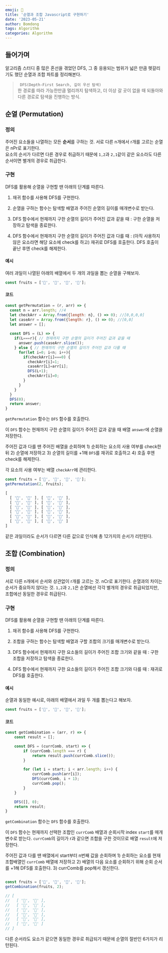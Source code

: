 ```yaml
---
emoji: 🧺
title: '순열과 조합 Javascript로 구현하기'
date: '2023-05-21'
author: Bomdong
tags: Algorithm
categories: Algorithm
---
```


## 들어가며
알고리즘 스터디 중 많은 혼선을 겪었던 DFS, 그 중 응용되는 범위가 넓은 만큼 헷갈리기도 했던 순열과 조합 파트를 정리해본다. <br/>

>` DFS(Depth-First Search, 깊이 우선 탐색)` <br/>
> 한 경로를 따라 가능한만큼 멀리까지 탐색하고, 더 이상 갈 곳이 없을 때 되돌아와 다른 경로로 탐색을 진행하는 방식.


## 순열 (Permutation)

### 정의

주어진 요소들을 나열하는 모든 **순서**를 구하는 것. 서로 다른 n개에서 r개를 고르는 순열은 nPr로 표기한다. <br/>
요소의 순서가 다르면 다른 경우로 취급하기 때문에 `1,2`과 `2,1`같이 같은 요소라도 다른 순서이면 별개의 경우로 취급한다.

### 구현
DFS를 활용해 순열을 구현할 땐 아래의 단계를 따른다.

1. 재귀 함수를 사용해 DFS를 구현한다.

2. 순열을 구하는 함수는 탐색할 배열과 주어진 순열의 길이를 매개변수로 받는다.

3. DFS 함수에서 현재까지 구한 순열의 길이가 주어진 값과 같을 때 : 구한 순열을 저장하고 탐색을 종료한다.

4. DFS 함수에서 현재까지 구한 순열의 길이가 주어진 값과 다를 때 : (아직 사용하지않은 요소라면 해당 요소에 check를 하고) 재귀로 DFS를 호출한다. DFS 호출이 끝난 후엔 check를 해제한다.


#### 예시
여러 과일이 나열된 아래의 배열에서 두 개의 과일을 뽑는 순열을 구해보자.

```jsx
const fruits = ['🍎', '🍌', '🍍', '🍈'];
```

#### 코드

```javascript
const getPermutation = (r, arr) => {
  const n = arr.length; //4
  let checkArr = Array.from({length: n}, () => 0); //[0,0,0,0]
  let caseArr = Array.from({length: r}, () => 0); //[0,0]
  let answer = [];
  
  const DFS = (L) => {
    if(L===r){ // 현재까지 구한 순열의 길이가 주어진 값과 같을 때
      answer.push(caseArr.slice());
    } else { // 현재까지 구한 순열의 길이가 주어진 값과 다를 때
      for(let i=0; i<n; i++){
        if(checkArr[i]===0) {
          checkArr[i]=1; 
          caseArr[L]=arr[i];
          DFS(L+1);
          checkArr[i]=0;
        }
      }
    }
  }
  DFS(0);
  return answer;
}
```

`getPermutation` 함수는 `DFS` 함수를 호출한다. 

이 `DFS` 함수는 현재까지 구한 순열의 길이가 주어진 값과 같을 때 배열 `answer`에 순열을 저장한다.

주어진 값과 다를 땐 주어진 배열을 순회하며 1) 순회하는 요소의 사용 여부를 check한 뒤 2) 순열에 저장하고 3) 순열의 길이를 +1해 `DFS`를 재귀로 호출하고 4) 호출 후엔 check를 해제한다. <br/>

각 요소의 사용 여부는 배열 `checkArr`에 관리한다.


```javascript
const fruits = ['🍎', '🍌', '🍍', '🍈'];
getPermutation(2, fruits);

[
  [ '🍎', '🍌' ], [ '🍎', '🍍' ],
  [ '🍎', '🍈' ], [ '🍌', '🍎' ],
  [ '🍌', '🍍' ], [ '🍌', '🍈' ],
  [ '🍍', '🍎' ], [ '🍍', '🍌' ],
  [ '🍍', '🍈' ], [ '🍈', '🍎' ],
  [ '🍈', '🍌' ], [ '🍈', '🍍' ]
]
```
같은 과일이라도 순서가 다르면 다른 값으로 인식해 총 12가지의 순서가 리턴된다.

## 조합 (Combination)

### 정의

서로 다른 n개에서 순서와 상관없이 r개를 고르는 것. nCr로 표기한다.
순열과의 차이는 순서가 중요하지 않다는 것. `1,2`과 `2,1`은 순열에선 각각 별개의 경우로 취급되었지만, 조합에선 동일한 경우로 취급된다.

### 구현

DFS를 활용해 순열을 구현할 땐 아래의 단계를 따른다.

1. 재귀 함수를 사용해 DFS를 구현한다.

2. 조합을 구하는 함수는 탐색할 배열과 구할 조합의 크기를 매개변수로 받는다.

3. DFS 함수에서 현재까지 구한 요소들의 길이가 주어진 조합 크기와 같을 때 : 구한 조합을 저장하고 탐색을 종료한다.

4. DFS 함수에서 현재까지 구한 요소들의 길이가 주어진 조합 크기와 다를 때 : 재귀로 DFS를 호출한다.

#### 예시

순열과 동일한 예시로, 아래의 배열에서 과일 두 개를 뽑는다고 해보자.

```jsx
const fruits = ['🍎', '🍌', '🍍', '🍈'];
```

#### 코드

```javascript
const getCombination = (arr, r) => {
    const result = [];

    const DFS = (currComb, start) => {
        if (currComb.length === r) {
            return result.push(currComb.slice());
        }

        for (let i = start; i < arr.length; i++) {
            currComb.push(arr[i]);
            DFS(currComb, i + 1);
            currComb.pop();
        }
    }

    DFS([], 0);
    return result;
}
```
`getCombination` 함수는 `DFS` 함수를 호출한다.

이 `DFS` 함수는 현재까지 선택한 조합인 `currComb` 배열과 순회시작 index `start`를 매개변수로 받는다.
`currComb`의 길이가 r과 같으면 조합을 구한 것이므로 배열 `result`에 저장한다.

주어진 값과 다를 땐 배열에서 start부터 n번째 값을 순회하며 1) 순회하는 요소를 현재 조합배열인 `currComb` 배열에 저장하고 2) 배열의 다음 요소를 순회하기 위해 순회 순서를 +1해 DFS를 호출한다. 3) currComb를 pop해서 갱신한다.



```javascript

const fruits = ['🍎', '🍌', '🍍', '🍈'];
getCombination(fruits, 2);

// [
//   [ '🍎', '🍌' ],
//   [ '🍎', '🍍' ],
//   [ '🍎', '🍈' ],
//   [ '🍌', '🍍' ],
//   [ '🍌', '🍈' ],
//   [ '🍍', '🍈' ]
// ]
```

다른 순서라도 요소가 같으면 동일한 경우로 취급되기 때문에 순열의 절반인 6가지가 리턴된다.

```toc
```